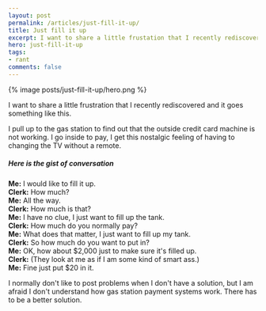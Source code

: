 ```yaml
---
layout: post
permalink: /articles/just-fill-it-up/
title: Just fill it up
excerpt: I want to share a little frustation that I recently rediscovered. Why can't I just fill up my gas tank.
hero: just-fill-it-up
tags:
- rant
comments: false
---
```


<div class="hero">{% image posts/just-fill-it-up/hero.png %}</div>

<p>I want to share a little frustration that I recently rediscovered and it goes something like this.</p>

<p>I pull up to the gas station to find out that the outside credit card machine is not working. I go inside to pay, I get this nostalgic feeling of having to changing the TV without a remote.</p>

<h5>Here is the gist of conversation</h5>

<p><strong>Me:</strong> I would like to fill it up.<br/>
<strong>Clerk:</strong> How much?<br/>
<strong>Me:</strong> All the way.<br/>
<strong>Clerk:</strong> How much is that?<br/>
<strong>Me:</strong> I have no clue, I just want to fill up the tank.<br/>
<strong>Clerk:</strong> How much do you normally pay?<br/>
<strong>Me:</strong> What does that matter, I just want to fill up my tank.<br/>
<strong>Clerk:</strong> So how much do you want to put in?<br/>
<strong>Me:</strong> OK, how about $2,000 just to make sure it's filled up.<br/>
<strong>Clerk:</strong> (They look at me as if I am some kind of smart ass.)<br/>
<strong>Me:</strong> Fine just put $20 in it.</p>

<p>I normally don't like to post problems when I don't have a solution, but I am afraid I don't understand how gas station payment systems work. There has to be a better solution.</p>
